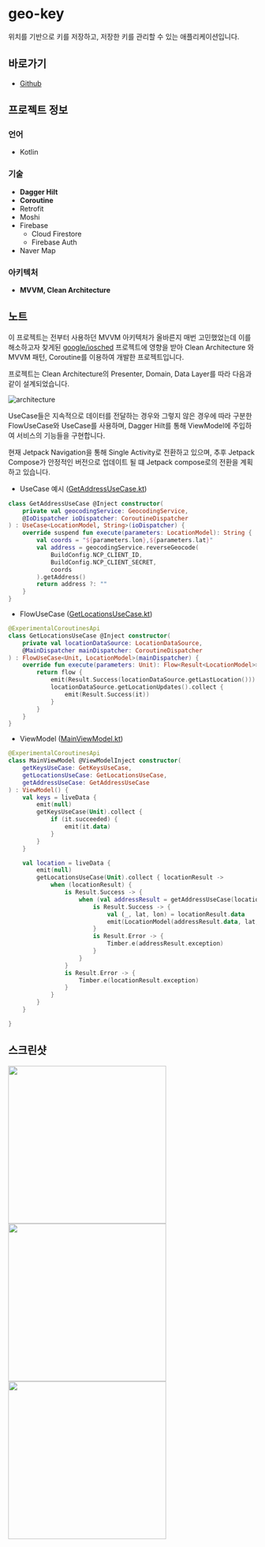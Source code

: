 # geo-key

위치를 기반으로 키를 저장하고, 저장한 키를 관리할 수 있는 애플리케이션입니다.

## 바로가기

- [Github](https://github.com/namhyun-gu/geo-key)

## 프로젝트 정보

### 언어

- Kotlin

### 기술

- **Dagger Hilt**
- **Coroutine**
- Retrofit
- Moshi
- Firebase
  - Cloud Firestore
  - Firebase Auth
- Naver Map

### 아키텍처

- **MVVM, Clean Architecture**

## 노트

이 프로젝트는 전부터 사용하던 MVVM 아키텍처가 올바른지 매번 고민했었는데 이를 해소하고자 찾게된 [google/iosched](https://github.com/google/iosched) 프로젝트에 영향을 받아 Clean Architecture 와 MVVM 패턴, Coroutine를 이용하여 개발한 프로젝트입니다.

프로젝트는 Clean Architecture의 Presenter, Domain, Data Layer를 따라 다음과 같이 설계되었습니다.

![architecture](art/geo_key_architecture.png)

UseCase들은 지속적으로 데이터를 전달하는 경우와 그렇지 않은 경우에 따라 구분한 FlowUseCase와 UseCase를 사용하며, Dagger Hilt를 통해 ViewModel에 주입하여 서비스의 기능들을 구현합니다.

현재 Jetpack Navigation을 통해 Single Activity로 전환하고 있으며,
추후 Jetpack Compose가 안정적인 버전으로 업데이트 될 떄 Jetpack compose로의 전환을 계획하고 있습니다.

- UseCase 예시 ([GetAddressUseCase.kt](https://github.com/namhyun-gu/geo-key/blob/master/app/src/main/java/dev/namhyun/geokey/domain/location/GetAddressUseCase.kt))

```kotlin
class GetAddressUseCase @Inject constructor(
    private val geocodingService: GeocodingService,
    @IoDispatcher ioDispatcher: CoroutineDispatcher
) : UseCase<LocationModel, String>(ioDispatcher) {
    override suspend fun execute(parameters: LocationModel): String {
        val coords = "${parameters.lon},${parameters.lat}"
        val address = geocodingService.reverseGeocode(
            BuildConfig.NCP_CLIENT_ID,
            BuildConfig.NCP_CLIENT_SECRET,
            coords
        ).getAddress()
        return address ?: ""
    }
}
```

- FlowUseCase ([GetLocationsUseCase.kt](https://github.com/namhyun-gu/geo-key/blob/master/app/src/main/java/dev/namhyun/geokey/domain/location/GetLocationsUseCase.kt))

```kotlin
@ExperimentalCoroutinesApi
class GetLocationsUseCase @Inject constructor(
    private val locationDataSource: LocationDataSource,
    @MainDispatcher mainDispatcher: CoroutineDispatcher
) : FlowUseCase<Unit, LocationModel>(mainDispatcher) {
    override fun execute(parameters: Unit): Flow<Result<LocationModel>> {
        return flow {
            emit(Result.Success(locationDataSource.getLastLocation()))
            locationDataSource.getLocationUpdates().collect {
                emit(Result.Success(it))
            }
        }
    }
}
```

- ViewModel ([MainViewModel.kt](https://github.com/namhyun-gu/geo-key/blob/master/app/src/main/java/dev/namhyun/geokey/ui/main/MainViewModel.kt))

```kotlin
@ExperimentalCoroutinesApi
class MainViewModel @ViewModelInject constructor(
    getKeysUseCase: GetKeysUseCase,
    getLocationsUseCase: GetLocationsUseCase,
    getAddressUseCase: GetAddressUseCase
) : ViewModel() {
    val keys = liveData {
        emit(null)
        getKeysUseCase(Unit).collect {
            if (it.succeeded) {
                emit(it.data)
            }
        }
    }

    val location = liveData {
        emit(null)
        getLocationsUseCase(Unit).collect { locationResult ->
            when (locationResult) {
                is Result.Success -> {
                    when (val addressResult = getAddressUseCase(locationResult.data)) {
                        is Result.Success -> {
                            val (_, lat, lon) = locationResult.data
                            emit(LocationModel(addressResult.data, lat, lon))
                        }
                        is Result.Error -> {
                            Timber.e(addressResult.exception)
                        }
                    }
                }
                is Result.Error -> {
                    Timber.e(locationResult.exception)
                }
            }
        }
    }

}

```

## 스크린샷

<img src="art/geo_key_1.png" width="320">
<img src="art/geo_key_2.png" width="320">
<img src="art/geo_key_3.png" width="320">